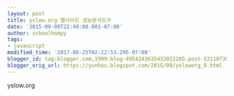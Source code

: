 ```yaml
---
layout: post
title: yslow.org 웹사이트 성능분석도구
date: '2015-09-09T22:40:00.001-07:00'
author: schoolhompy
tags:
- javascript
modified_time: '2017-06-25T02:22:53.295-07:00'
blogger_id: tag:blogger.com,1999:blog-4954243635432022205.post-5311073945474359688
blogger_orig_url: https://yunhos.blogspot.com/2015/09/ysloworg_9.html
---
```


yslow.org